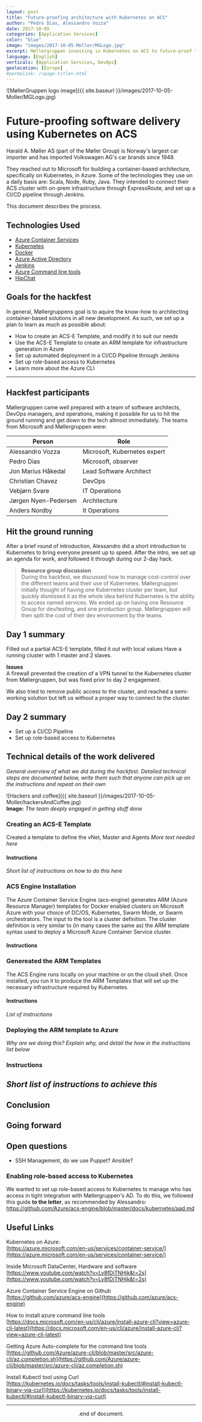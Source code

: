 ```yaml
---
layout: post
title: "Future-proofing architecture with Kubernetes on ACS"
author: "Pedro Dias, Alessandro Vozza"
date: 2017-10-05
categories: [Application Services]
color: "blue"
image: "images/2017-10-05-Moller/MGLogo.jpg"
excerpt: Møllergruppen investing in Kubernetes on ACS to future-proof their software architecture
language: [English]
verticals: [Application Services, DevOps]
geolocation: [Europe]
#permalink: /<page-title>.html
---
```


![MøllerGruppen logo image]({{ site.baseurl }}/images/2017-10-05-Moller/MGLogo.jpg)

# Future-proofing software delivery using Kubernetes on ACS

Harald A. Møller AS (part of the Møller Group) is Norway's largest car importer and has imported Volkswagen AG's car brands since 1948.

They reached out to Microsoft for building a container-based architecture, specifically on Kubernetes, in Azure. Some of the technologies they use on a daily basis are: 
Scala, Node, Ruby, Java. They intended to connect their ACS cluster with on-prem infrastructure through ExpressRoute, and set up a CI/CD pipeline through Jenkins.

This document describes the process. 

## Technologies Used
- [Azure Container Services](https://azure.microsoft.com/en-us/services/container-service/)
- [Kubernetes](https://kubernetes.io/)
- [Docker](https://www.docker.com/)
- [Azure Active Directory](https://azure.microsoft.com/en-us/services/active-directory/)
- [Jenkins](https://jenkins.io/)
- [Azure Command line tools](https://docs.microsoft.com/en-us/cli/azure/install-azure-cli?view=azure-cli-latest)
- [HipChat](https://www.stride.com/)


## Goals for the hackfest
In general, Møllergruppens goal is to aquire the know-how to architecting container-based solutions in all new development. As such, we set up a plan to learn as much as possible about: 

- How to create an ACS-E Template, and modify it to suit our needs
- Use the ACS-E Template to create an ARM template for infrastructure generation in Azure
- Set up automated deployment in a CI/CD Pipeline through Jenkins
- Set up role-based access to Kubernetes
- Learn more about the Azure CLI 

--- 
## Hackfest participants

Møllergruppen came well prepared with a team of software architects, DevOps managers, and operations, making it possible for us to hit the ground running and get down to the tech allmost immediately. The teams from Microsoft and Møllergruppen were: 

| Person           		| Role                         | 
| -----------------		| -----------------------------| 
| Alessandro Vozza 		| Microsoft, Kubernetes expert | 
| Pedro Dias       		| Microsoft, observer          |
| Jon Marius Håkedal 	| Lead Software Architect      | 
| Christian Chavez 		| DevOps                       | 
| Vebjørn Svare    		| IT Operations                | 
| Jørgen Nyen-Pedersen  | Architecture                 |
| Anders Nordby         | It Operations                |

## Hit the ground running
After a brief round of introduction, Alessandro did a short introduction to Kubernetes to bring everyone present up to speed. 
After the intro, we set up an agenda for work, and followed it through during our 2-day hack.

>**Resource group discussion** <br/>
>During the hackfest, we discussed how to manage cost-control over the different teams and their use of Kubernetes. 
>Møllergruppen initially thought of having one Kubernetes cluster per team, but quickly dismissed it as the whole idea
>behind Kubernetes is the ability to access named services. We ended up on having one Resource Group for dev/testing, 
>and one production group. Møllergruppen will then split the cost of their dev environment by the teams. 

## Day 1 summary
Filled out a partial ACS-E template, filled it out with local values
Have a running cluster with 1 master and 2 slaves. 

**Issues**<br />
A firewall prevented the creation of a VPN tunnel to the Kubernetes cluster from Møllergruppen, but was fixed prior to day 2 engagement.

We also tried to remove public access to the cluster, and reached a semi-working solution but left us without a proper way to connect to the cluster. 


## Day 2 summary
- Set up a CI/CD Pipeline 
- Set up role-based access to Kubernetes

## Technical details of the work delivered

*General overview of what we did during the hackfest. Detailed technical steps are documented below, write them such that anyone can pick up on the instructions and repeat on their own*

![Hackers and coffee]({{ site.baseurl }}/images/2017-10-05-Moller/hackersAndCoffee.jpg)<br />
**Image:** *The team deeply engaged in getting stuff done*

### Creating an ACS-E Template
Created a template to define the vNet, Master and Agents
*More text needed here*

#### Instructions
*Short list of instructions on how to do this here*

### ACS Engine Installation
The Azure Container Service Engine (acs-engine) generates ARM (Azure Resource Manager) templates for Docker enabled clusters on Microsoft Azure with your choice of DC/OS, Kubernetes, Swarm Mode, or Swarm orchestrators. The input to the tool is a cluster definition. The cluster definition is very similar to (in many cases the same as) the ARM template syntax used to deploy a Microsoft Azure Container Service cluster.
#### Instructions 

### Genereated the ARM Templates
The ACS Engine runs locally on your machine or on the cloud shell. 
Once installed, you run it to produce the ARM Templates that will 
set up the necessary infrastructure required by Kubernetes. 

#### Instructions
*List of instructions* 

### Deploying the ARM template to Azure
*Why are we doing this? Explain why, and detail the how in the instructions list below*

### Instructions

*Short list of instructions to achieve this*
---

## Conclusion


## Going forward


## Open questions
- SSH Management, do we use Puppet? Ansible?

### Enabling role-based access to Kubernetes

We wanted to set up role-based access to Kubernetes to manage who has access in tight integration with Møllergruppen's AD. 
To do this, we followed this guide **to the letter**, as recommended by Alessandro: <br />
https://github.com/Azure/acs-engine/blob/master/docs/kubernetes/aad.md



## Useful Links

Kubernetes on Azure: <br />
[https://azure.microsoft.com/en-us/services/container-service/](https://azure.microsoft.com/en-us/services/container-service/)

Inside Microsoft DataCenter, Hardware and software<br />
[https://www.youtube.com/watch?v=Lv8fDiTNHjk&t=2s](https://www.youtube.com/watch?v=Lv8fDiTNHjk&t=2s)

Azure Container Service Engine on Github<br />
[https://github.com/azure/acs-engine](https://github.com/azure/acs-engine) 

How to install azure command line tools<br />
[https://docs.microsoft.com/en-us/cli/azure/install-azure-cli?view=azure-cli-latest](https://docs.microsoft.com/en-us/cli/azure/install-azure-cli?view=azure-cli-latest)

Getting Azure Auto-complete for the command line tools<br />
[https://github.com/Azure/azure-cli/blob/master/src/azure-cli/az.completion.sh](https://github.com/Azure/azure-cli/blob/master/src/azure-cli/az.completion.sh)

Install Kubectl tool using Curl<br />
[https://kubernetes.io/docs/tasks/tools/install-kubectl/#install-kubectl-binary-via-curl](https://kubernetes.io/docs/tasks/tools/install-kubectl/#install-kubectl-binary-via-curl)


---

<center>
.end of document.
</center>